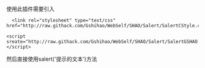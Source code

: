使用此插件需要引入
```
  <link rel="stylesheet" type="text/css" href="http://raw.githack.com/Gshihao/WebSelf/SHAO/Salert/SalertCStyle.css">
  ```
  ```
  <script sreate="http://raw.githack.com/Gshihao/WebSelf/SHAO/Salert/SalertGSHAO.js"></script>
```
然后直接使用salert('提示的文本')方法
